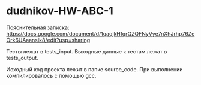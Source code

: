 # dudnikov-HW-ABC-1

Пояснительная записка:
https://docs.google.com/document/d/1qaqjkHfqrQZQFNyVye7nXhJrhp76ZeOrk6UAaansIk8/edit?usp=sharing

Тесты лежат в tests_input.
Выходные данные к тестам лежат в tests_output.

Исходный код проекта лежит в папке source_code.
При выполнении компилировалось с помощью gcc.
